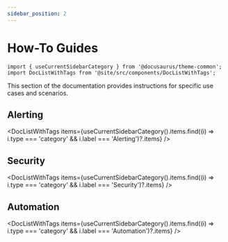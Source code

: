 ```yaml
---
sidebar_position: 2
---
```


# How-To Guides

```mdx-code-block
import { useCurrentSidebarCategory } from '@docusaurus/theme-common';
import DocListWithTags from '@site/src/components/DocListWithTags';
```

This section of the documentation provides instructions for specific use cases and scenarios.

## Alerting

<DocListWithTags items={useCurrentSidebarCategory().items.find((i) => i.type === 'category' && i.label === 'Alerting')?.items} />

## Security

<DocListWithTags items={useCurrentSidebarCategory().items.find((i) => i.type === 'category' && i.label === 'Security')?.items} />

## Automation

<DocListWithTags items={useCurrentSidebarCategory().items.find((i) => i.type === 'category' && i.label === 'Automation')?.items} />
